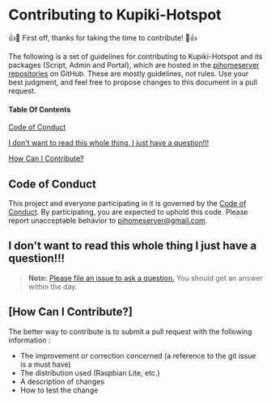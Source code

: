 # Contributing to Kupiki-Hotspot

:+1::tada: First off, thanks for taking the time to contribute! :tada::+1:

The following is a set of guidelines for contributing to Kupiki-Hotspot and its packages (Script, Admin and Portal), which are hosted in 
the [pihomeserver repositories](https://github.com/pihomeserver) on GitHub. 
These are mostly guidelines, not rules. Use your best judgment, and feel free to propose changes to this document in a pull request.

#### Table Of Contents

[Code of Conduct](#code-of-conduct)

[I don't want to read this whole thing, I just have a question!!!](#i-dont-want-to-read-this-whole-thing-i-just-have-a-question)

[How Can I Contribute?](#how-can-i-contribute)

## Code of Conduct

This project and everyone participating in it is governed by the [Code of Conduct](CODE_OF_CONDUCT.md). By participating, you are expected to uphold this code.
Please report unacceptable behavior to [pihomeserver@gmail.com](mailto:pihomeserver@gmail.com).

## I don't want to read this whole thing I just have a question!!!

> **Note:** [Please file an issue to ask a question.](https://github.com/pihomeserver/Kupiki-Hotspot-Script/issues) You should get an answer within the day.

## [How Can I Contribute?]

The better way to contribute is to submit a pull request with the following information :
- The improvement or correction concerned (a reference to the git issue is a must have)
- The distribution used (Raspbian Lite, etc.)
- A description of changes
- How to test the change
